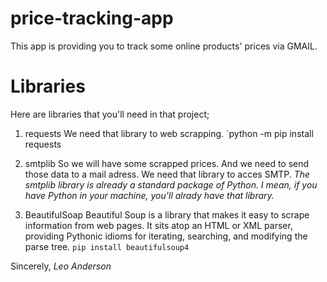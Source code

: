 # price-tracking-app
This app is providing you to track some online products' prices via GMAIL.

# Libraries
Here are libraries that you'll need in that project;
1. requests
We need that library to web scrapping.
`python -m pip install requests

2. smtplib
So we will have some scrapped prices. And we need to send those data to a mail adress. We need that library to acces SMTP.
_The smtplib library is already a standard package of Python. I mean, if you have Python in your machine, you'll alrady have that library._

3. BeautifulSoap
Beautiful Soup is a library that makes it easy to scrape information from web pages. It sits atop an HTML or XML parser, providing Pythonic idioms for iterating, searching, and modifying the parse tree.
`pip install beautifulsoup4`

Sincerely,
_Leo Anderson_

